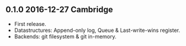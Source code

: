 0.1.0 2016-12-27 Cambridge
--------------------------

* First release.
* Datastructures: Append-only log, Queue & Last-write-wins register.
* Backends: git filesystem & git in-memory.
